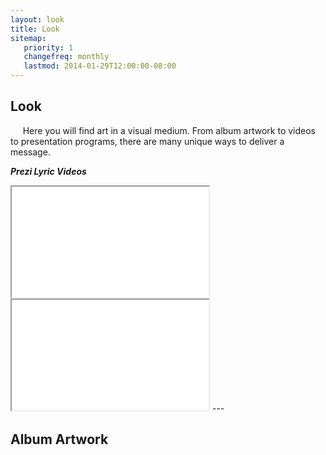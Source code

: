 ```yaml
---
layout: look
title: Look
sitemap:
   priority: 1
   changefreq: monthly
   lastmod: 2014-01-29T12:00:00-08:00
---
```


Look
-----
&nbsp;&nbsp;&nbsp;&nbsp;&nbsp;Here you will find art in a visual medium. From album artwork to videos to presentation programs, there are many unique ways to deliver a message.

***Prezi Lyric Videos***
<iframe width="315" height="177" src="//www.youtube.com/embed/oiNSpgsqSJc" frameborder="10" allowfullscreen></iframe>

<iframe width="315" height="177" src="//www.youtube.com/embed/6WKO7ppSvxo" frameborder="10" allowfullscreen></iframe>
---

Album Artwork
-----
